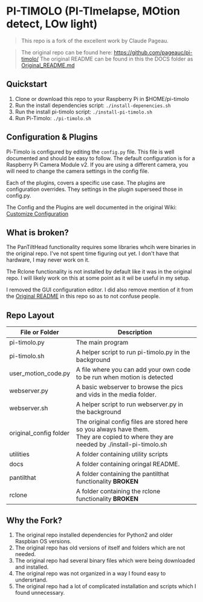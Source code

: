 # PI-TIMOLO (PI-TImelapse, MOtion detect, LOw light)

>This repo is a fork of the excellent work by Claude Pageau.

>The original repo can be found here: https://github.com/pageauc/pi-timolo/
The original README can be found in this the DOCS folder as [Original_README.md](docs/Original_README.md)

## Quickstart
1. Clone or download this repo to your Raspberry Pi in $HOME/pi-timolo
1. Run the install dependencies script: `./install-depenencies.sh`
1. Run the install pi-timolo script: `./install-pi-timolo.sh`
1. Run Pi-Timolo: `./pi-timolo.sh`

## Configuration & Plugins
Pi-Timolo is configured by editing the `config.py` file.  This file is well documented
and should be easy to follow.  The default configuration is for a Raspberry Pi Camera
Module v2.  If you are using a different camera, you will need to change the camera
settings in the config file.

Each of the plugins, covers a specific use case. The plugins are configuration
overrides. They settings in the plugin superseed those in config.py.

The Config and the Plugins are well documented in the original Wiki:
[Customize Configuration](https://github.com/pageauc/pi-timolo/wiki/Customize-Configuration)

## What is broken?
The PanTiltHead functionality requires some libraries whcih were binaries
in the original repo. I've not spent time figuring out yet. I don't have
that hardware, I may never work on it.

The Rclone functionality is not installed by default like it was in the original
repo. I will likely work on this at some point as it wil be useful in my setup.

I removed the GUI configuration editor. I did also remove mention of it from the
[Original README](docs/Original_README.md) in this repo so as to not confuse people.

## Repo Layout

| File or Folder | Description |
| ---- | ----------- |
| pi-timolo.py | The main program |
| pi-timolo.sh | A helper script to run pi-timolo.py in the background |
| user_motion_code.py | A file where you can add your own code to be run when motion is detected |
| webserver.py | A basic webserver to browse the pics and vids in the media folder. |
| webserver.sh | A helper script to run webserver.py in the background  |
| original_config folder | The original config files are stored here so you always have them.<br>They are copied to where they are needed by ./install-pi-timolo.sh|
| utilities | A folder containing utility scripts |
| docs | A folder containing oringal README. |
| pantilthat | A folder containing the pantilthat functionality **BROKEN**|
| rclone | A folder containing the rclone functionality **BROKEN**|

## Why the Fork?

1. The original repo installed dependencies for Python2 and older Raspbian OS versions.
1. The original repo has old versions of itself and folders which are not needed.
1. The original repo had several binary files which were being downloaded
and installed.
1. The original repo was not organized in a way I found easy to undersrtand.
1. The original repo had a lot of complicated installation and scripts which
I found unnecessary.
